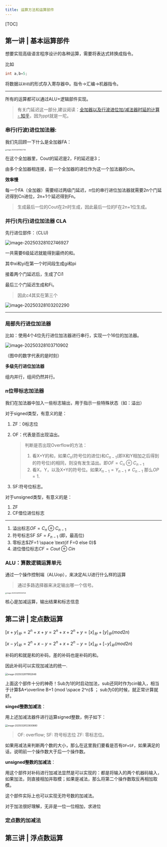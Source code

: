 ```yaml
---
title: 运算方法和运算部件
---
```


[TOC]

## 第一讲 | 基本运算部件 

想要实现高级语言程序设计的各种运算，需要将表达式转换成指令。

比如

```cpp
int a,b=5;
```

将数据以`补码`的形式存入寄存器中。指令->汇编->机器指令。

---

所有的运算都可以通过ALU+逻辑部件实现。

>   有关门延迟这一部分,建议阅读：[全加器以及行波进位加/减法器时延的计算 - 知乎](https://zhuanlan.zhihu.com/p/590151247)，因为ppt就是一坨。

### 串行(行波)进位加法器:

我们先回顾一下什么是全加器FA：

<img src="https://yamapicgo.oss-cn-nanjing.aliyuncs.com/picgoImage/image-20250328110827793.png" alt="image-20250328110827793" style="zoom:33%;" />

在这个全加器里，Cout的延迟是2，F的延迟是3；

由多个全加器相连接，前一个全加器的进位作为这一个加法器的cin。

**效率慢**

每一个FA（全加器）需要经过两级门延迟，n位的串行进位加法器就需要2n个门延迟得到Cn进位，2n+1个延迟得到Fn。

>   生成最后一位的Cout在2n时生成，因此最后一位的F在2n+1位生成。

### 并行(先行)进位加法器 CLA

先行进位部件：（CLU)

![image-20250328102746927](https://yamapicgo.oss-cn-nanjing.aliyuncs.com/picgoImage/image-20250328102746927.png)

一共需要6级延迟就能得到最终的和。

其中xi和yi在第一个时间段生成gi和pi

接着两个门延迟后，生成了Ci1

最后三个门延迟生成和Fi。

>   因此c4其实在第三个

![image-20250328103202290](https://yamapicgo.oss-cn-nanjing.aliyuncs.com/picgoImage/image-20250328103202290.png)

---

### **局部先行进位加法器** 

比如：使用4个4位先行进位加法器进行串行，实现一个16位的加法器。

![image-20250328103710902](https://yamapicgo.oss-cn-nanjing.aliyuncs.com/picgoImage/image-20250328103710902.png)

（图中的数字代表的是时刻）

**多级先行进位加法器**

组内并行，组间仍然并行。

### n位带标志加法器

我们在加法器中加入一些标志输出，用于指示一些特殊状态（如：溢出）

对于signed类型，有意义的是：

1.   ZF：0标志位

2.   OF：代表是否出现溢出。

     >   判断是否出现Overflow的方法：
     >
     >   1.   看X+Y的和，如果$C_n$(符号位的进位)和$C_{n-1}$(即X和Y相加之后得到的符号位)的相同，则没有发生溢出。即$OF= C_n \oplus C_{n-1}$ 
     >   2.   看X，Y，以及X+Y的符号位。如果$X_{n-1}=Y_{n-1} \neq C_{n-1}$ 那么$OP=1$. 

3.   SF:符号位标志。

对于unsigned类型，有意义的是：

1.   ZF
2.   CF借位进位标志

---

1.   溢出标志$OF=C_n \oplus C_{n-1}$
2.   符号标志SF $SF=F_{n-1}$ (即，最高位)
3.   零标志$ZF=1 \space \text{if F=0 else 0}$
4.   进位借位标志$CF=Cout \oplus Cin$



### ALU：算数逻辑运算单元

通过一个操作控制端（ALUop），来决定ALU进行什么样的运算

>   通过多路选择器来决定输出哪一个信号。

<img src="https://yamapicgo.oss-cn-nanjing.aliyuncs.com/picgoImage/image-20250328105550124.png" alt="image-20250328105550124" style="zoom: 33%;" />



核心是加减运算，输出结果和标志信息



## 第二讲 | 定点数运算

$[x+y]_补 =2^n+x+y= 2^n+x+2^n+y= [x]_补+[y]_补 (mod 2n )$

$[x-y]_补=2^n+x-y= 2^n+x+2^n-y= [x]_补+[-y]_补 (mod 2n )$

补码的和就是和的补码，差的补码也是补码的和。

因此补码可以实现加减法的统一.

<img src="https://yamapicgo.oss-cn-nanjing.aliyuncs.com/picgoImage/image-20250328111952848.png" alt="image-20250328111952848" style="zoom:50%;" />

上面这个部件十分的神奇！Sub为1的时启动加法，sub还同时作为cin输入，相当于计算$A+\overline B+1 (mod \space 2^n)$ ； sub为0的时候，就正常计算就好。



**singed整数加减法**：

用上述加减法器件进行运算signed整数，例子如下：

<img src="https://yamapicgo.oss-cn-nanjing.aliyuncs.com/picgoImage/image-20250328123830680.png" alt="image-20250328123830680" style="zoom:50%;" />

>   OF: overflow; SF: 符号标志位 ZF: 零标志位。

如果用减法来判断两个数的大小，那么在这里我们要看是否有`OF=SF`，如果满足的话，说明前一个操作数大于后一个操作数。

**unsigned整数的加减法**：

用这个部件对补码进行加减法显然是可以实现的：都是将输入的两个机器码输入，如果加法，则直接相加并取模；如果是减法，那么将第二个操作数取反再相加取模。

这个部件实际上也可以实现无符号数的加减法。

对于加法很好理解，无非是一位一位相加，求进位

### 定点数的加减法



## 第三讲 | 浮点数运算